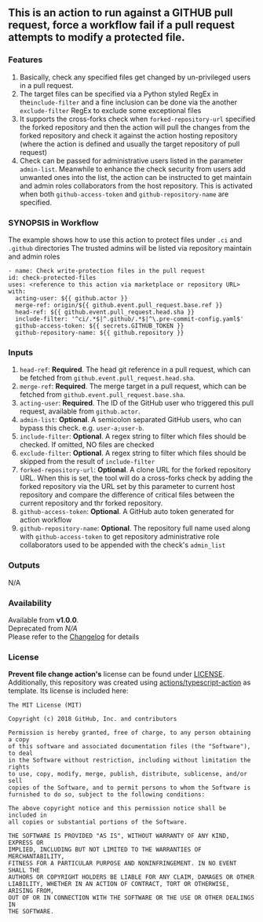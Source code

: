 ## This is an action to run against a GITHUB pull request, force a workflow fail if a pull request attempts to modify a protected file.

### Features
1. Basically, check any specified files get changed by un-privileged users in a pull request.
2. The target files can be specified via a Python styled RegEx in the`include-filter` and
   a fine inclusion can be done via the another `exclude-filter` RegEx to exclude some exceptional files
3. It supports the cross-forks check when `forked-repository-url` specified the forked repository and
   then the action will pull the changes from the forked repository and check it against the action
   hosting repository (where the action is defined and usually the target repository of pull request)
4. Check can be passed for administrative users listed in the parameter `admin-list`. Meanwhile
   to enhance the check security from users add unwanted ones into the list, the action can be
   instructed to get maintain and admin roles collaborators from the host repository. This is activated
   when both `github-access-token` and `github-repository-name` are specified.

### SYNOPSIS in Workflow
The example shows how to use this action to protect files under `.ci` and `.github` directories
The trusted admins will be listed via repository maintain and admin roles
```
- name: Check write-protection files in the pull request
id: check-protected-files
uses: <reference to this action via marketplace or repository URL>
with:
  acting-user: ${{ github.actor }}
  merge-ref: origin/${{ github.event.pull_request.base.ref }}
  head-ref: ${{ github.event.pull_request.head.sha }}
  include-filter: '^ci/.*$|^.github/.*$|^\.pre-commit-config.yaml$'
  github-access-token: ${{ secrets.GITHUB_TOKEN }}
  github-repository-name: ${{ github.repository }}
```

### Inputs
1. `head-ref`: **Required**. The head git reference in a pull request, which can be fetched from `github.event.pull_request.head.sha`. 
2. `merge-ref`: **Required**. The merge target in a pull request, which can be fetched from `github.event.pull_request.base.sha`.
3. `acting-user`: **Required**. The ID of the GitHub user who triggered this pull request, available from `github.actor`.
4. `admin-list`: **Optional**. A semicolon separated GitHub users, who can bypass this check. e.g. `user-a;user-b`.
5. `include-filter`: **Optional**. A regex string to filter which files should be checked. If omitted, NO files are checked
6. `exclude-filter`: **Optional**. A regex string to filter which files should be skipped from the result of `include-filter`
7. `forked-repository-url`: **Optional**. A clone URL for the forked repository URL. When this is set, the tool will do a 
cross-forks check by adding the forked repository via the URL set by this parameter to current host repository and compare
the difference of critical files between the current repository and thr forked repository.
8. `github-access-token`: **Optional**. A GitHub auto token generated for action workflow 
9. `github-repository-name`: **Optional**. The repository full name used along with `github-access-token` to get repository
administrative role collaborators used to be appended with the check's `admin_list`


### Outputs
N/A


### Availability
Available from **v1.0.0**.   
Deprecated from *N/A*  
Please refer to the [Changelog](CHANGELOG.md) for details

### License

**Prevent file change action's** license can be found under [LICENSE](LICENSE).
Additionally, this repository was created using [actions/typescript-action](https://github.com/actions/typescript-action) as template.
Its license is included here:

```
The MIT License (MIT)

Copyright (c) 2018 GitHub, Inc. and contributors

Permission is hereby granted, free of charge, to any person obtaining a copy
of this software and associated documentation files (the "Software"), to deal
in the Software without restriction, including without limitation the rights
to use, copy, modify, merge, publish, distribute, sublicense, and/or sell
copies of the Software, and to permit persons to whom the Software is
furnished to do so, subject to the following conditions:

The above copyright notice and this permission notice shall be included in
all copies or substantial portions of the Software.

THE SOFTWARE IS PROVIDED "AS IS", WITHOUT WARRANTY OF ANY KIND, EXPRESS OR
IMPLIED, INCLUDING BUT NOT LIMITED TO THE WARRANTIES OF MERCHANTABILITY,
FITNESS FOR A PARTICULAR PURPOSE AND NONINFRINGEMENT. IN NO EVENT SHALL THE
AUTHORS OR COPYRIGHT HOLDERS BE LIABLE FOR ANY CLAIM, DAMAGES OR OTHER
LIABILITY, WHETHER IN AN ACTION OF CONTRACT, TORT OR OTHERWISE, ARISING FROM,
OUT OF OR IN CONNECTION WITH THE SOFTWARE OR THE USE OR OTHER DEALINGS IN
THE SOFTWARE.
```